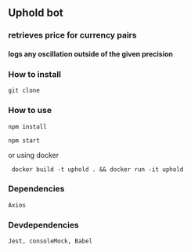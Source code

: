## Uphold bot 
### retrieves price for currency pairs 
#### logs any oscillation outside of the given precision


### How to install
``git clone ``

### How to use

```npm install```

```npm start```
 
or using docker 

``` docker build -t uphold . && docker run -it uphold```

### Dependencies
 ```Axios```

### Devdependencies
 ```Jest, consoleMock, Babel```